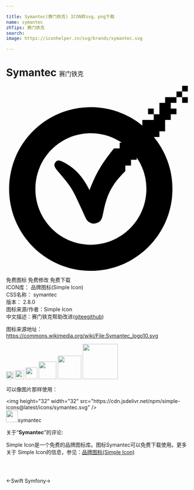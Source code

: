```yaml
---

title: Symantec(赛门铁克) ICON转svg、png下载
name: symantec
zhTips: 赛门铁克
search: 
image: https://iconhelper.cn/svg/brands/symantec.svg

---
```


# Symantec  <small style="font-size: 60%;font-weight: 100">赛门铁克</small>

<div id="svg" class="svg-wrap">
<svg role="img" xmlns="http://www.w3.org/2000/svg" viewBox="0 0 24 24"><title>Symantec icon</title><path d="M22.877 0v.738h.738V0h-.738zm0 .738h-.738v.739h.738V.738zm0 .739v.738h.738v-.738h-.738zm-.738 0h-1.477v.738h-.738V3.69h-.738v.74h-1.479v.725A10.572 10.572 0 0011 2.77C5.136 2.77.385 7.52.385 13.385.385 19.248 5.136 24 11 24s10.615-4.752 10.615-10.615c0-2.56-.904-4.906-2.412-6.739h.72v-.738h.74V4.43h.737V3.69h.739v-.738H21.4v-.738h.739v-.738zM19.186 3.69v-.738h-.74v.738h.74zM11 6.154a7.193 7.193 0 014.033 1.23h-.28v.739h-.737c-1.927 2.409-2.414 3.466-3.182 5.414-.871-1.763-1.911-2.978-3.711-3.783l-.02-.006c-.327-.083-.493-.125-.718.19-.23.322-.092.613.183.955a35.212 35.212 0 00.586.703c.547.646 1.095 1.289 1.508 2.035.408.738.877 1.772 1.242 2.574.223.49.406.894.51 1.088.22.406.752.584.955.584.985-.117 1.08-.582 1.242-1.379l.057-.264c.336-1.574.771-3.203 2.824-5.158v-.736h.738V9.6h.74v-.295a7.193 7.193 0 011.26 4.08c0 3.99-3.24 7.23-7.23 7.23s-7.2-3.24-7.2-7.23 3.21-7.23 7.2-7.23z"/></svg>
</div>
<detail full-name='symantec'></detail>

<div class="detail-page">
<p>
<span><span class="badge-success badge">免费图标</span> <span class="badge-success badge">免费修改</span>  <span class="badge-success badge">免费下载</span> </span>
<br/>
<span>
ICON库：
<span class="badge-secondary badge">品牌图标(Simple Icon)</span> 
</span>
<br/>
<span>
CSS名称：
<span class="badge-secondary badge">symantec</span> 
</span>

<br/>
<span>
版本：
<span class="badge-secondary badge">2.8.0</span> 
</span>
<br/>
<span>图标来源/作者：<span class="badge-light badge">Simple Icon</span></span> 
<br/>
<span class="zh-detail">中文描述：<span class="badge-primary badge">赛门铁克</span><span class="help-link"><span>帮助改进</span>(<a href="https://gitee.com/liuwave/icon-helper/edit/master/json/brands/symantec.json" target="_blank" rel="noopener noreferrer">gitee</a><a href="https://github.com/liuwave/icon-helper/edit/master/json/brands/symantec.json" target="_blank" rel="noopener noreferrer">github</a></span>)</span><br/>
</p>
</div><div class="description description alert alert-light"><p>图标来源地址：<a href="https://commons.wikimedia.org/wiki/File:Symantec_logo10.svg" target="_blank" rel="noopener noreferrer">https://commons.wikimedia.org/wiki/File:Symantec_logo10.svg</a></p></div>
<div class="alert alert-dark">
<img height="21" width="21" src="https://cdn.jsdelivr.net/npm/simple-icons@latest/icons/symantec.svg" />
<img height="24" width="24" src="https://cdn.jsdelivr.net/npm/simple-icons@latest/icons/symantec.svg" />
<img height="32" width="32" src="https://cdn.jsdelivr.net/npm/simple-icons@latest/icons/symantec.svg" />
<img height="48" width="48" src="https://cdn.jsdelivr.net/npm/simple-icons@latest/icons/symantec.svg" />
<img height="64" width="64" src="https://cdn.jsdelivr.net/npm/simple-icons@latest/icons/symantec.svg" />
<img height="96" width="96" src="https://cdn.jsdelivr.net/npm/simple-icons@latest/icons/symantec.svg" />

</div>
<div>
  <p>可以像图片那样使用：    
  </p>
  <div class="alert alert-primary" style="font-size: 14px">
    &lt;img height="32" width="32" src="https://cdn.jsdelivr.net/npm/simple-icons@latest/icons/symantec.svg" /&gt;
    <copy-btn content='<img height="32" width="32" src="https://cdn.jsdelivr.net/npm/simple-icons@latest/icons/symantec.svg" />'></copy-btn>
  </div>
  <div class="alert alert-secondary">
    <img height="32" width="32" src="https://cdn.jsdelivr.net/npm/simple-icons@latest/icons/symantec.svg" />symantec
    <copy-btn content="symantec" btn-title="复制图标名称"></copy-btn>
  </div>
</div>
<div class="icon-detail__container">
<p>关于“<b>Symantec</b>”的评论:</p>
</div>
<Vssue title="关于“Symantec”的评论" />
<div><p>Simple Icon是一个免费的品牌图标库。图标Symantec可以免费下载使用。更多关于  Simple Icon的信息，参见：<a target="_blank" href="https://iconhelper.cn/brands.html">品牌图标(Simple Icon)</a>
</p></div>


<div style="padding:2rem 0 " class="page-nav"><p class="inner"><span class="prev">←<router-link to="/icon/swift.html">Swift</router-link></span> <span class="next"><router-link to="/icon/symfony.html">Symfony</router-link>→</span></p></div>
